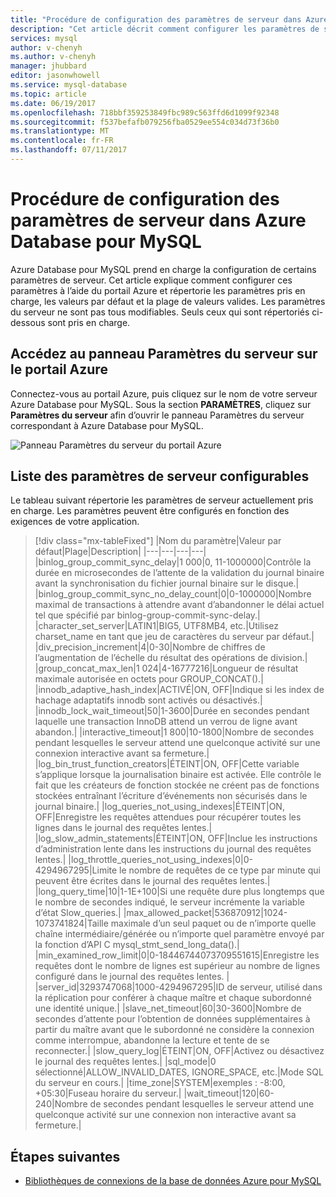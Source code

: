 ```yaml
---
title: "Procédure de configuration des paramètres de serveur dans Azure Database pour MySQL | Microsoft Docs"
description: "Cet article décrit comment configurer les paramètres de serveur disponibles dans Azure Database pour MySQL à l’aide du portail Azure."
services: mysql
author: v-chenyh
ms.author: v-chenyh
manager: jhubbard
editor: jasonwhowell
ms.service: mysql-database
ms.topic: article
ms.date: 06/19/2017
ms.openlocfilehash: 718bbf359253849fbc989c563ffd6d1099f92348
ms.sourcegitcommit: f537befafb079256fba0529ee554c034d73f36b0
ms.translationtype: MT
ms.contentlocale: fr-FR
ms.lasthandoff: 07/11/2017
---
```

# <a name="how-to-configure-server-parameters-in-azure-database-for-mysql-using-the-azure-portal"></a>Procédure de configuration des paramètres de serveur dans Azure Database pour MySQL

Azure Database pour MySQL prend en charge la configuration de certains paramètres de serveur. Cet article explique comment configurer ces paramètres à l’aide du portail Azure et répertorie les paramètres pris en charge, les valeurs par défaut et la plage de valeurs valides. Les paramètres du serveur ne sont pas tous modifiables. Seuls ceux qui sont répertoriés ci-dessous sont pris en charge.

## <a name="navigate-to-server-parameters-blade-on-azure-portal"></a>Accédez au panneau Paramètres du serveur sur le portail Azure

Connectez-vous au portail Azure, puis cliquez sur le nom de votre serveur Azure Database pour MySQL. Sous la section **PARAMÈTRES**, cliquez sur **Paramètres du serveur** afin d’ouvrir le panneau Paramètres du serveur correspondant à Azure Database pour MySQL.

![Panneau Paramètres du serveur du portail Azure](./media/howto-server-parameters/auzre-portal-server-parameters.png)

## <a name="list-of-configurable-server-parameters"></a>Liste des paramètres de serveur configurables

Le tableau suivant répertorie les paramètres de serveur actuellement pris en charge. Les paramètres peuvent être configurés en fonction des exigences de votre application.

> [!div class="mx-tableFixed"]
|Nom du paramètre|Valeur par défaut|Plage|Description|
|---|---|---|---|
|binlog_group_commit_sync_delay|1 000|0, 11-1000000|Contrôle la durée en microsecondes de l’attente de la validation du journal binaire avant la synchronisation du fichier journal binaire sur le disque.|
|binlog_group_commit_sync_no_delay_count|0|0-1000000|Nombre maximal de transactions à attendre avant d’abandonner le délai actuel tel que spécifié par binlog-group-commit-sync-delay.|
|character_set_server|LATIN1|BIG5, UTF8MB4, etc.|Utilisez charset_name en tant que jeu de caractères du serveur par défaut.|
|div_precision_increment|4|0-30|Nombre de chiffres de l’augmentation de l’échelle du résultat des opérations de division.|
|group_concat_max_len|1 024|4-16777216|Longueur de résultat maximale autorisée en octets pour GROUP_CONCAT().|
|innodb_adaptive_hash_index|ACTIVÉ|ON, OFF|Indique si les index de hachage adaptatifs innodb sont activés ou désactivés.|
|innodb_lock_wait_timeout|50|1-3600|Durée en secondes pendant laquelle une transaction InnoDB attend un verrou de ligne avant abandon.|
|interactive_timeout|1 800|10-1800|Nombre de secondes pendant lesquelles le serveur attend une quelconque activité sur une connexion interactive avant sa fermeture.|
|log_bin_trust_function_creators|ÉTEINT|ON, OFF|Cette variable s’applique lorsque la journalisation binaire est activée. Elle contrôle le fait que les créateurs de fonction stockée ne créent pas de fonctions stockées entraînant l’écriture d’événements non sécurisés dans le journal binaire.|
|log_queries_not_using_indexes|ÉTEINT|ON, OFF|Enregistre les requêtes attendues pour récupérer toutes les lignes dans le journal des requêtes lentes.|
|log_slow_admin_statements|ÉTEINT|ON, OFF|Inclue les instructions d’administration lente dans les instructions du journal des requêtes lentes.|
|log_throttle_queries_not_using_indexes|0|0-4294967295|Limite le nombre de requêtes de ce type par minute qui peuvent être écrites dans le journal des requêtes lentes.|
|long_query_time|10|1-1E+100|Si une requête dure plus longtemps que le nombre de secondes indiqué, le serveur incrémente la variable d’état Slow_queries.|
|max_allowed_packet|536870912|1024-1073741824|Taille maximale d’un seul paquet ou de n’importe quelle chaîne intermédiaire/générée ou n’importe quel paramètre envoyé par la fonction d’API C mysql_stmt_send_long_data().|
|min_examined_row_limit|0|0-18446744073709551615|Enregistre les requêtes dont le nombre de lignes est supérieur au nombre de lignes configuré dans le journal des requêtes lentes. |
|server_id|3293747068|1000-4294967295|ID de serveur, utilisé dans la réplication pour conférer à chaque maître et chaque subordonné une identité unique.|
|slave_net_timeout|60|30-3600|Nombre de secondes d’attente pour l’obtention de données supplémentaires à partir du maître avant que le subordonné ne considère la connexion comme interrompue, abandonne la lecture et tente de se reconnecter.|
|slow_query_log|ÉTEINT|ON, OFF|Activez ou désactivez le journal des requêtes lentes.|
|sql_mode|0 sélectionné|ALLOW_INVALID_DATES, IGNORE_SPACE, etc.|Mode SQL du serveur en cours.|
|time_zone|SYSTEM|exemples : -8:00, +05:30|Fuseau horaire du serveur.|
|wait_timeout|120|60-240|Nombre de secondes pendant lesquelles le serveur attend une quelconque activité sur une connexion non interactive avant sa fermeture.|

## <a name="next-steps"></a>Étapes suivantes
- [Bibliothèques de connexions de la base de données Azure pour MySQL](concepts-connection-libraries.md)

